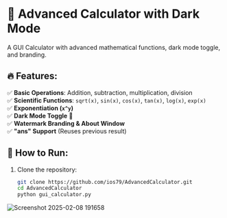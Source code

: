 # 🧮 Advanced Calculator with Dark Mode
A GUI Calculator with advanced mathematical functions, dark mode toggle, and branding.

## 🔥 Features:
✅ **Basic Operations**: Addition, subtraction, multiplication, division  
✅ **Scientific Functions**: `sqrt(x)`, `sin(x)`, `cos(x)`, `tan(x)`, `log(x)`, `exp(x)`  
✅ **Exponentiation (`x^y`)**  
✅ **Dark Mode Toggle** 🌙  
✅ **Watermark Branding & About Window**  
✅ **"ans" Support** (Reuses previous result)  

## 🚀 How to Run:
1. Clone the repository:  
   ```bash
   git clone https://github.com/ios79/AdvancedCalculator.git
   cd AdvancedCalculator
   python gui_calculator.py
![Screenshot 2025-02-08 191658](https://github.com/user-attachments/assets/5c4f4daf-5b66-4fd6-acce-eadf08ec4873)
